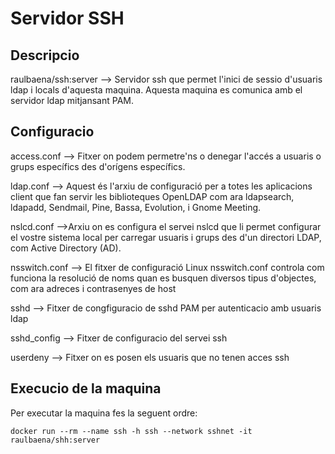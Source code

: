 # Servidor SSH

## Descripcio 

raulbaena/ssh:server --> Servidor ssh que permet l'inici de sessio d'usuaris ldap i locals d'aquesta maquina. Aquesta maquina es comunica amb el servidor ldap mitjansant PAM.

## Configuracio

access.conf --> Fitxer on podem permetre'ns o denegar l'accés a usuaris o grups específics des d'orígens específics.

ldap.conf --> Aquest és l'arxiu de configuració per a totes les aplicacions client que fan servir les biblioteques OpenLDAP com ara ldapsearch, ldapadd, Sendmail, Pine, Bassa, Evolution, i Gnome Meeting.

nslcd.conf -->Arxiu on es configura el servei nslcd que li permet configurar el vostre sistema local per carregar usuaris i grups des d'un directori LDAP, com Active Directory (AD).

nsswitch.conf --> El fitxer de configuració Linux nsswitch.conf controla com funciona la resolució de noms quan es busquen diversos tipus d'objectes, com ara adreces i contrasenyes de host

sshd --> Fitxer de congfiguracio de sshd PAM per autenticacio amb usuaris ldap

sshd_config --> Fitxer de configuracio del servei ssh

userdeny --> Fitxer on es posen els usuaris que no tenen acces ssh

## Execucio de la maquina 

Per executar la maquina fes la seguent ordre:

```
docker run --rm --name ssh -h ssh --network sshnet -it raulbaena/shh:server 
```
